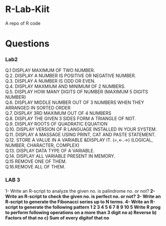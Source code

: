 # R-Lab-Kiit
A repo of R code 
<h1>Questions</h1>	
<p>
<h3>Lab2</h6>
Q.1	DISPLAY MAXIMUM OF TWO NUMBER.<br>
Q.2.	DISPLAY A NUMBER IS POSITIVE OR NEGATIVE NUMBER.<br>
Q.3.	DISPLAY A NUMBER IS ODD OR EVEN.<br>
Q.4.	DISPLAY MAXMIUM AND MINIMUM OF 2 NUMBERS.<br>
Q.5. 	DISPLAY HOW MANY DIGITS OF NUMBER (MAXIMUM 5 DIGITS NUMBER)<br>
Q.6. 	DISPLAY MIDDLE NUMBER OUT OF 3 NUMBERS WHEN THEY ARRANGED IN SORTED ORDER<br>
Q.7.	DISPLAY 3RD MAXIMUM OUT OF 4 NUMBERS<br>
Q.8. 	DISPLAY THE GIVEN 3 SIDES FORM A TRIANGLE OF NOT.<br>
Q.9.	DISPLAY ROOTS OF QUADRATIC EQUATION<br>
Q.10.	DISPLAY VERSION OF R LANGUAGE INSTALLED IN YOUR SYSTEM.<br>
Q.11.	DISPLAY A MASSAGE USING PRINT, CAT AND PASTE STATEMENT.	<br>
Q.12.	STORE A VALUE IN A VARIABLE &DISPLAY IT. (=,<-.->) (LOGICAL, NUMBER, CHARACTER, COMPLEX)<br>
Q.13.	DISPLAY DATA TYPE OF A VARIABLE.<br>
Q.14.	DISPLAY ALL VARIABLE PRESENT IN MEMORY.<br>
Q.15	REMOVE ONE OF THEM.<br>
Q.16.REMOVE ALL OF THEM.<br>


<p>
<h3>LAB 3</h3>
<p>
1- Write an R-script to analyze the given no. is palindrome no. or not?<b>
2- Write an R-script to check the given no. is perfect no. or not?<b>
3- Write an R-script to generate the Fibonacci series up to N terms.<b>
4- Write an R-script to generate the following pattern<b>
	1<b>
	2  3<b>
	4  5  6<b>
	7  8  9  10<b>
5 Write R prog to perform following operations on a more than 3 digit no<b>
a) Reverse<b>
b) Factors of that no<b>
c) Sum of every digitof that no<b>
<p>
